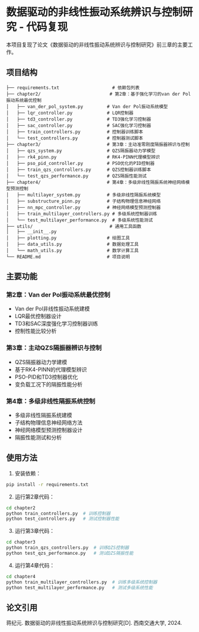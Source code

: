# 数据驱动的非线性振动系统辨识与控制研究 - 代码复现

本项目复现了论文《数据驱动的非线性振动系统辨识与控制研究》前三章的主要工作。

## 项目结构

```
├── requirements.txt                    # 依赖包列表
├── chapter2/                          # 第2章：基于强化学习的van der Pol振动系统最优控制
│   ├── van_der_pol_system.py         # Van der Pol振动系统模型
│   ├── lqr_controller.py             # LQR控制器
│   ├── td3_controller.py             # TD3强化学习控制器
│   ├── sac_controller.py             # SAC强化学习控制器
│   ├── train_controllers.py          # 控制器训练脚本
│   └── test_controllers.py           # 控制器测试脚本
├── chapter3/                         # 第3章：主动准零刚度隔振器辨识与控制
│   ├── qzs_system.py                 # QZS隔振器动力学模型
│   ├── rk4_pinn.py                   # RK4-PINN代理模型辨识
│   ├── pso_pid_controller.py         # PSO优化的PID控制器
│   ├── train_qzs_controllers.py      # QZS控制器训练脚本
│   └── test_qzs_performance.py       # QZS隔振性能测试
├── chapter4/                         # 第4章：多级非线性隔振系统神经网络模型预测控制
│   ├── multilayer_system.py          # 多级非线性隔振系统模型
│   ├── substructure_pinn.py          # 子结构物理信息神经网络
│   ├── nn_mpc_controller.py          # 神经网络模型预测控制器
│   ├── train_multilayer_controllers.py # 多级系统控制器训练
│   └── test_multilayer_performance.py  # 多级系统性能测试
├── utils/                             # 通用工具函数
│   ├── __init__.py
│   ├── plotting.py                   # 绘图工具
│   ├── data_utils.py                 # 数据处理工具
│   └── math_utils.py                 # 数学计算工具
└── README.md                         # 项目说明
```

## 主要功能

### 第2章：Van der Pol振动系统最优控制
- Van der Pol非线性振动系统建模
- LQR最优控制器设计
- TD3和SAC深度强化学习控制器训练
- 控制性能比较分析

### 第3章：主动QZS隔振器辨识与控制
- QZS隔振器动力学建模
- 基于RK4-PINN的代理模型辨识
- PSO-PID和TD3控制器优化
- 变负载工况下的隔振性能分析

### 第4章：多级非线性隔振系统控制
- 多级非线性隔振系统建模
- 子结构物理信息神经网络方法
- 神经网络模型预测控制器设计
- 隔振性能测试和分析

## 使用方法

1. 安装依赖：
```bash
pip install -r requirements.txt
```

2. 运行第2章代码：
```bash
cd chapter2
python train_controllers.py  # 训练控制器
python test_controllers.py   # 测试控制器性能
```

3. 运行第3章代码：
```bash
cd chapter3
python train_qzs_controllers.py  # 训练QZS控制器
python test_qzs_performance.py   # 测试QZS隔振性能
```

4. 运行第4章代码：
```bash
cd chapter4
python train_multilayer_controllers.py  # 训练多级系统控制器
python test_multilayer_performance.py   # 测试多级系统性能
```

## 论文引用

蒋纪元. 数据驱动的非线性振动系统辨识与控制研究[D]. 西南交通大学, 2024.
